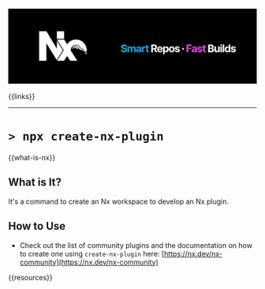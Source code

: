 <p align="center"><img src="https://raw.githubusercontent.com/nrwl/nx/master/images/nx.png" width="600"></p>

{{links}}

<hr>

# `> npx create-nx-plugin`

{{what-is-nx}}

## What is It?

It's a command to create an Nx workspace to develop an Nx plugin.

## How to Use

- Check out the list of community plugins and the documentation on how to create one using `create-nx-plugin` here: [https://nx.dev/nx-community](https://nx.dev/nx-community)

{{resources}}
